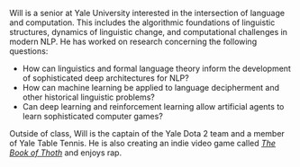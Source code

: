 Will is a senior at Yale University interested in the intersection of language and computation. This includes the algorithmic foundations of linguistic structures, dynamics of linguistic change, and computational challenges in modern NLP. He has worked on research concerning the following questions:

* How can linguistics and formal language theory inform the development of sophisticated deep architectures for NLP?
* How can machine learning be applied to language decipherment and other historical linguistic problems?
* Can deep learning and reinforcement learning allow artificial agents to learn sophisticated computer games?

Outside of class, Will is the captain of the Yale Dota 2 team and a member of Yale Table Tennis. He is also creating an indie video game called [*The Book of Thoth*](http://snorridev.github.io/thoth/) and enjoys rap.
